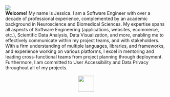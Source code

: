 <img src="https://media.licdn.com/dms/image/v2/D5616AQGwCooz2Su6sg/profile-displaybackgroundimage-shrink_350_1400/profile-displaybackgroundimage-shrink_350_1400/0/1728888090585?e=1734566400&v=beta&t=I4cADm2kZ2q_Vper1HSLou7hKHE6uppRqV4_oYwbs_8" />
<div>
  <strong>Welcome!</strong> My name is Jessica. I am a Software Engineer with over a decade of professional experience, complemented by an academic background in Neuroscience and Biomedical Sciences. My expertise spans all aspects of Software Engineering (applications, websites, ecommerce, etc.), Scientific Data Analysis, Data Visualization, and more, enabling me to effectively communicate within my project teams, and with stakeholders. With a firm understanding of multiple languages, libraries, and frameworks, and experience working on various platforms, I excel in mentoring and leading cross-functional teams from project planning through deployment. Furthermore, I am committed to User Accessibility and Data Privacy throughout all of my projects.
  <br/>
  <br/>
  <div align="center">
    <a href="https://www.linkedin.com/in/thejessicafelts" target="_blank">
      <img src="https://img.shields.io/badge/Open%20to%20Work-228B22" height="50" width="auto">
    </a>
  </div>
</div>
